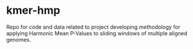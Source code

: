 # kmer-hmp
Repo for code and data related to project developing methodology for applying Harmonic Mean P-Values to sliding windows of multiple aligned genomes.
